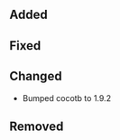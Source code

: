<!--
 Thanks for the MR! Please add lines describing your changes in the appropriate section

 For example:

## Added
- Added some more fish
## Fixed
 a generic parameter
-->

## Added

## Fixed

## Changed

- Bumped cocotb to 1.9.2

## Removed


